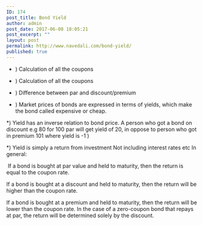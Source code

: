 ```yaml
---
ID: 174
post_title: Bond Yield
author: admin
post_date: 2017-06-08 18:05:21
post_excerpt: ""
layout: post
permalink: http://www.navedali.com/bond-yield/
published: true
---
```

* ) Calculation of all the coupons

* ) Calculation of all the coupons

* ) Difference between par and discount/premium

* ) Market prices of bonds are expressed in terms of yields, which make the bond called expensive or cheap.

*) Yield has an inverse relation to bond price. A person who got a bond on discount e.g 80 for 100 par will get yield of 20, in oppose to person who got in premium 101 where yield is -1 )

*) Yield is simply a return from investment Not including interest rates etc In general:

&nbsp;If a bond is bought at par value and held to maturity, then the return is equal to the coupon rate.&nbsp;

If a bond is bought at a discount and held to maturity, then the return will be higher than the coupon rate.&nbsp;

If a bond is bought at a premium and held to maturity, then the return will be lower than the coupon rate.&nbsp;In the case of a zero-coupon bond that repays at par, the return will be determined solely by the discount.